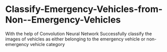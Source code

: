 # Classify-Emergency-Vehicles-from-Non--Emergency-Vehicles
With the help of Convolution Neural Network Successfully classify the images of vehicles as either belonging to the emergency  vehicle or non-emergency vehicle category
